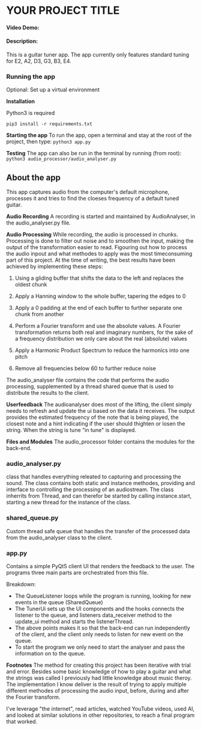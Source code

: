# YOUR PROJECT TITLE

#### Video Demo: <URL HERE>

#### Description:

This is a guitar tuner app. The app currently only features standard tuning for E2, A2, D3, G3, B3, E4.

### Running the app

Optional: Set up a virtual environment

**Installation**

Python3 is required

`pip3 install -r requirements.txt`

**Starting the app**
To run the app, open a terminal and stay at the root of the project, then type:
`python3 app.py`

**Testing**
The app can also be run in the terminal by running (from root):
`python3 audio_processor/audio_analyser.py`

## About the app

This app captures audio from the computer's default microphone, processes it and tries to find the cloeses frequency of a default tuned guitar.

**Audio Recording**
A recording is started and maintained by AudioAnalyser, in the audio_analyser.py file.

**Audio Processing**
While recording, the audio is processed in chunks. Processing is done to filter out noise and to smoothen the input, making the output of the transformation easier to read. Figouring out how to process the audio inpout and what methodes to apply was the most timeconsuming part of this project. At the time of writing, the best results have been achieved by implementing these steps:

1. Using a gliding buffer that shifts the data to the left and replaces the oldest chunk

2. Apply a Hanning window to the whole buffer, tapering the edges to 0

3. Apply a 0 padding at the end of each buffer to further separate one chunk from another

4. Perform a Fourier transform and use the absolute values. A Fourier transformation returns both real and imaginary numbers, for the sake of a frequency distribution we only care about the real (absolute) values

5. Apply a Harmonic Product Spectrum to reduce the harmonics into one pitch
6. Remove all frequencies below 60 to further reduce noise

The audio_analyser file contains the code that performs the audio processing, supplemented by a thread shared queue that is used to distribute the results to the client.

**Userfeedback**
The audioanalyser does most of the lifting, the client simply needs to refresh and update the ui based on the data it receives.
The output provides the estimated frequency of the note that is being played, the closest note and a hint indicating if the user should thighten or losen the string. When the string is tune "in tune" is displayed.

**Files and Modules**
The audio_processor folder contains the modules for the back-end.

### audio_analyser.py

class that handles everything releated to capturing and processing the sound.
The class contains both static and instance methodes, providing and interface to controlling the processing of an audiostream. The class inherrits from Thread, and can therefor be started by calling instance.start, starting a new thread for the instance of the class.

### shared_queue.py

Custom thread safe queue that handles the transfer of the processed data from the audio_analyser class to the client.

### app.py

Contains a simple PyQt5 client UI that renders the feedback to the user. The programs three main parts are orchestrated from this file.

Breakdown:

- The QueueListener loops while the program is running, looking for new events in the queue (SharedQueue)
- The TunerUi sets up the UI components and the hooks connects the listener to the queue, and listeners data_receiver method to the update_ui method and starts the listenerThread.
- The above points makes it so that the back-end can run independently of the client, and the client only needs to listen for new event on the queue.
- To start the program we only need to start the analyser and pass the information on to the queue.

**Footnotes**
The method for creating this project has been iterative with trial and error. Besides some basic knowledge of how to play a guitar and what the strings was called I previously had little knowledge about music theroy. The implementation I know deliver is the result of trying to apply multiple different methodes of processing the audio input, before, during and after the Fourier transform.

I've leverage "the internet", read articles, watched YouTube videos, used AI, and looked at similar solutions in other repositories, to reach a final program that worked.
